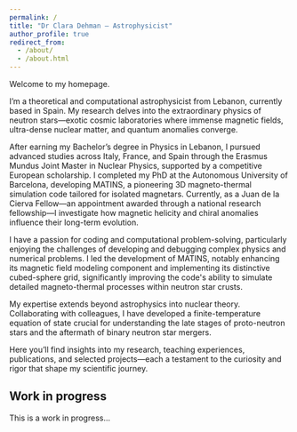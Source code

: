 ```yaml
---
permalink: /
title: "Dr Clara Dehman – Astrophysicist"
author_profile: true
redirect_from: 
  - /about/
  - /about.html
---
```

Welcome to my homepage.

I’m a theoretical and computational astrophysicist from Lebanon, currently based in Spain. My research delves into the extraordinary physics of neutron stars—exotic cosmic laboratories where immense magnetic fields, ultra-dense nuclear matter, and quantum anomalies converge.

After earning my Bachelor’s degree in Physics in Lebanon, I pursued advanced studies across Italy, France, and Spain through the Erasmus Mundus Joint Master in Nuclear Physics, supported by a competitive European scholarship. I completed my PhD at the Autonomous University of Barcelona, developing MATINS, a pioneering 3D magneto-thermal simulation code tailored for isolated magnetars. Currently, as a Juan de la Cierva Fellow—an appointment awarded through a national research fellowship—I investigate how magnetic helicity and chiral anomalies influence their long-term evolution.

I have a passion for coding and computational problem-solving, particularly enjoying the challenges of developing and debugging complex physics and numerical problems. I led the development of MATINS, notably enhancing its magnetic field modeling component and implementing its distinctive cubed-sphere grid, significantly improving the code's ability to simulate detailed magneto-thermal processes within neutron star crusts.

My expertise extends beyond astrophysics into nuclear theory. Collaborating with colleagues, I have developed a finite-temperature equation of state crucial for understanding the late stages of proto-neutron stars and the aftermath of binary neutron star mergers.

Here you’ll find insights into my research, teaching experiences, publications, and selected projects—each a testament to the curiosity and rigor that shape my scientific journey.


Work in progress
------
This is a work in progress... 
